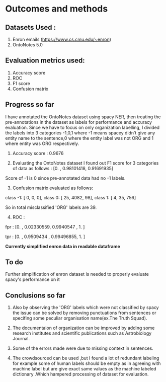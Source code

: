 # Outcomes and methods

## Datasets Used :

1. Enron emails (https://www.cs.cmu.edu/~enron)
2. OntoNotes 5.0

## Evaluation metrics used:

1. Accuracy score
2. ROC
3. F1 score
4. Confusion matrix

## Progress so far

I have annotated the OntoNotes dataset using spacy NER, then treating the pre-annotations in the dataset as labels for performance and accuracy evaluation.
Since we have to focus on only organization labelling, I divided the labels into 3 categories -1,0,1
where -1 means spacey didn’t  give any entity name to the sentence,0 where the entity label was not ORG and 1 where entity was ORG respectively.

1. Accuracy score :  0.9676

2. Evaluating the OntoNotes dataset I found out F1 score for 3 categories of data as follows :
[0.        , 0.98101418, 0.91691935]

Score of -1 is 0 since pre-annotated data had no -1 labels.

3. Confusion matrix evaluated as follows:

class -1:     [   0,    0,    0],
class  0:     [  25, 4082,   98],
class  1:     [   4,   35,  756]

So in total misclassified 'ORG' labels are 39.

4. ROC : 

fpr : [0.        , 0.02330559, 0.9940547 , 1.        ]

tpr : [0.        , 0.9509434 , 0.99496855, 1.        ]


**Currently simplified enron data in readable dataframe**

## To do

Further simplification of enron dataset is needed to properly evaluate spacy's performance on it


## Conclusions so far

1. Also by observing the 'ORG' labels which were not classified by spacy the issue can be solved by removing punctuations from sentences or specifing some peculiar organisation name(ex.The Truth Squad).

2. The documentaion of organization  can be improved by adding some research institutes and scientific publications such as Astrobiology Journal.

3. Some of the errors made were due to missing context in sentences.

4. The crowdsourced can be used ,but I found a lot of redundant labeling for example some of human labels should be empty as in agreeing with machine label but are give exact same values as the machine labeled dictionary .Which hampered processing of dataset for evaluation.


